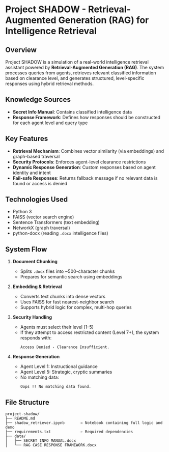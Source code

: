 # Project SHADOW - Retrieval-Augmented Generation (RAG) for Intelligence Retrieval

## Overview  
Project SHADOW is a simulation of a real-world intelligence retrieval assistant powered by **Retrieval-Augmented Generation (RAG)**. The system processes queries from agents, retrieves relevant classified information based on clearance level, and generates structured, level-specific responses using hybrid retrieval methods.

## Knowledge Sources  
- **Secret Info Manual**: Contains classified intelligence data  
- **Response Framework**: Defines how responses should be constructed for each agent level and query type

## Key Features  
- **Retrieval Mechanism**: Combines vector similarity (via embeddings) and graph-based traversal  
- **Security Protocols**: Enforces agent-level clearance restrictions  
- **Dynamic Response Generation**: Custom responses based on agent identity and intent  
- **Fail-safe Responses**: Returns fallback message if no relevant data is found or access is denied

## Technologies Used  
- Python 3  
- FAISS (vector search engine)  
- Sentence Transformers (text embedding)  
- NetworkX (graph traversal)  
- python-docx (reading `.docx` intelligence files)

## System Flow  

1. **Document Chunking**  
   - Splits `.docx` files into ~500-character chunks  
   - Prepares for semantic search using embeddings

2. **Embedding & Retrieval**  
   - Converts text chunks into dense vectors  
   - Uses FAISS for fast nearest-neighbor search  
   - Supports hybrid logic for complex, multi-hop queries

3. **Security Handling**  
   - Agents must select their level (1–5)  
   - If they attempt to access restricted content (Level 7+), the system responds with:  
     ```
     Access Denied - Clearance Insufficient.
     ```

4. **Response Generation**  
   - Agent Level 1: Instructional guidance  
   - Agent Level 5: Strategic, cryptic summaries  
   - No matching data:  
     ```
     Oops !! No matching data found.
     ```

## File Structure  
```plaintext
project-shadow/
├── README.md
├── shadow_retriever.ipynb       ← Notebook containing full logic and demo
├── requirements.txt             ← Required dependencies
├── data/
│   ├── SECRET INFO MANUAL.docx
│   └── RAG CASE RESPONSE FRAMEWORK.docx
